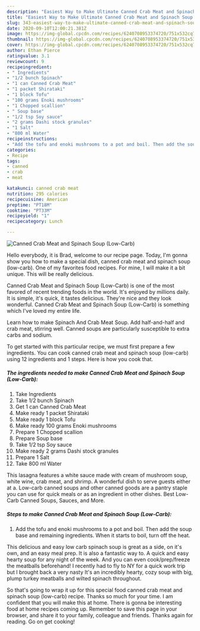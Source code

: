 ```yaml
---
description: "Easiest Way to Make Ultimate Canned Crab Meat and Spinach Soup (Low-Carb)"
title: "Easiest Way to Make Ultimate Canned Crab Meat and Spinach Soup (Low-Carb)"
slug: 343-easiest-way-to-make-ultimate-canned-crab-meat-and-spinach-soup-low-carb
date: 2020-09-10T12:00:21.381Z
image: https://img-global.cpcdn.com/recipes/6240708953374720/751x532cq70/canned-crab-meat-and-spinach-soup-low-carb-recipe-main-photo.jpg
thumbnail: https://img-global.cpcdn.com/recipes/6240708953374720/751x532cq70/canned-crab-meat-and-spinach-soup-low-carb-recipe-main-photo.jpg
cover: https://img-global.cpcdn.com/recipes/6240708953374720/751x532cq70/canned-crab-meat-and-spinach-soup-low-carb-recipe-main-photo.jpg
author: Ethan Pierce
ratingvalue: 3.1
reviewcount: 9
recipeingredient:
- " Ingredients"
- "1/2 bunch Spinach"
- "1 can Canned Crab Meat"
- "1 packet Shirataki"
- "1 block Tofu"
- "100 grams Enoki mushrooms"
- "1 Chopped scallion"
- " Soup base"
- "1/2 tsp Soy sauce"
- "2 grams Dashi stock granules"
- "1 Salt"
- "800 ml Water"
recipeinstructions:
- "Add the tofu and enoki mushrooms to a pot and boil. Then add the soup base and remaining ingredients. When it starts to boil, turn off the heat."
categories:
- Recipe
tags:
- canned
- crab
- meat

katakunci: canned crab meat 
nutrition: 295 calories
recipecuisine: American
preptime: "PT18M"
cooktime: "PT33M"
recipeyield: "1"
recipecategory: Lunch

---
```



![Canned Crab Meat and Spinach Soup (Low-Carb)](https://img-global.cpcdn.com/recipes/6240708953374720/751x532cq70/canned-crab-meat-and-spinach-soup-low-carb-recipe-main-photo.jpg)

Hello everybody, it is Brad, welcome to our recipe page. Today, I'm gonna show you how to make a special dish, canned crab meat and spinach soup (low-carb). One of my favorites food recipes. For mine, I will make it a bit unique. This will be really delicious.

Canned Crab Meat and Spinach Soup (Low-Carb) is one of the most favored of recent trending foods in the world. It's enjoyed by millions daily. It is simple, it's quick, it tastes delicious. They're nice and they look wonderful. Canned Crab Meat and Spinach Soup (Low-Carb) is something which I've loved my entire life.

Learn how to make Spinach And Crab Meat Soup. Add half-and-half and crab meat, stirring well. Canned soups are particularly susceptible to extra carbs and sodium.


To get started with this particular recipe, we must first prepare a few ingredients. You can cook canned crab meat and spinach soup (low-carb) using 12 ingredients and 1 steps. Here is how you cook that.

<!--inarticleads1-->

##### The ingredients needed to make Canned Crab Meat and Spinach Soup (Low-Carb):

1. Take  Ingredients
1. Take 1/2 bunch Spinach
1. Get 1 can Canned Crab Meat
1. Make ready 1 packet Shirataki
1. Make ready 1 block Tofu
1. Make ready 100 grams Enoki mushrooms
1. Prepare 1 Chopped scallion
1. Prepare  Soup base
1. Take 1/2 tsp Soy sauce
1. Make ready 2 grams Dashi stock granules
1. Prepare 1 Salt
1. Take 800 ml Water


This lasagna features a white sauce made with cream of mushroom soup, white wine, crab meat, and shrimp. A wonderful dish to serve guests either at a. Low-carb canned soups and other canned goods are a pantry staple you can use for quick meals or as an ingredient in other dishes. Best Low-Carb Canned Soups, Sauces, and More. 

<!--inarticleads2-->

##### Steps to make Canned Crab Meat and Spinach Soup (Low-Carb):

1. Add the tofu and enoki mushrooms to a pot and boil. Then add the soup base and remaining ingredients. When it starts to boil, turn off the heat.


This delicious and easy low carb spinach soup is great as a side, on it&#39;s own, and an easy meal prep. It is also a fantastic way to. A quick and easy hearty soup for any night of the week. And you can even cook/prep/freeze the meatballs beforehand! I recently had to fly to NY for a quick work trip but I brought back a very nasty It&#39;s an incredibly hearty, cozy soup with big, plump turkey meatballs and wilted spinach throughout. 

So that's going to wrap it up for this special food canned crab meat and spinach soup (low-carb) recipe. Thanks so much for your time. I am confident that you will make this at home. There is gonna be interesting food at home recipes coming up. Remember to save this page in your browser, and share it to your family, colleague and friends. Thanks again for reading. Go on get cooking!
